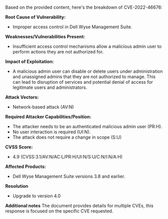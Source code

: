 Based on the provided content, here's the breakdown of CVE-2022-46676:

**Root Cause of Vulnerability:**
*   Improper access control in Dell Wyse Management Suite.

**Weaknesses/Vulnerabilities Present:**
*   Insufficient access control mechanisms allow a malicious admin user to perform actions they are not authorized for.

**Impact of Exploitation:**
*   A malicious admin user can disable or delete users under administration and unassigned admins that they are not authorized to manage. This can lead to disruption of services and potential denial of access for legitimate users and administrators.

**Attack Vectors:**
*   Network-based attack (AV:N)

**Required Attacker Capabilities/Position:**
*   The attacker needs to be an authenticated malicious admin user (PR:H).
*   No user interaction is required (UI:N).
*   The attack does not require a change in scope (S:U)

**CVSS Score:**
* 4.9 (CVSS:3.1/AV:N/AC:L/PR:H/UI:N/S:U/C:N/I:N/A:H)

**Affected Products:**
* Dell Wyse Management Suite versions 3.8 and earlier.

**Resolution**
*   Upgrade to version 4.0

**Additional notes**
The document provides details for multiple CVEs, this response is focused on the specific CVE requested.